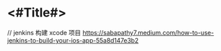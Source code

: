 #  <#Title#>


// jenkins 构建 xcode 项目
https://sabapathy7.medium.com/how-to-use-jenkins-to-build-your-ios-app-55a8d147e3b2
